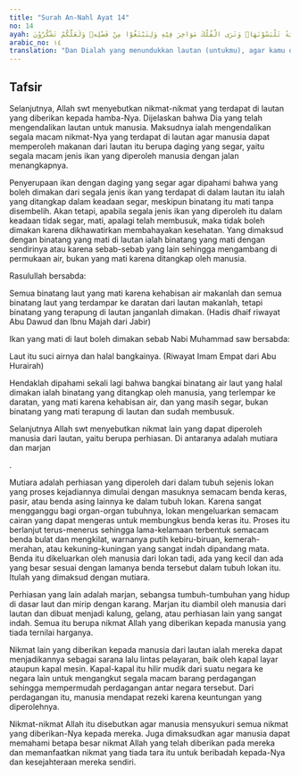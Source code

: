 ```yaml
---
title: "Surah An-Nahl Ayat 14"
no: 14
ayah: وَهُوَ الَّذِيْ سَخَّرَ الْبَحْرَ لِتَأْكُلُوْا مِنْهُ لَحْمًا طَرِيًّا وَّتَسْتَخْرِجُوْا مِنْهُ حِلْيَةً تَلْبَسُوْنَهَاۚ وَتَرَى الْفُلْكَ مَوَاخِرَ فِيْهِ وَلِتَبْتَغُوْا مِنْ فَضْلِهٖ وَلَعَلَّكُمْ تَشْكُرُوْنَ 
arabic_no: ١٤
translation: "Dan Dialah yang menundukkan lautan (untukmu), agar kamu dapat memakan daging yang segar (ikan) darinya, dan (dari lautan itu) kamu mengeluarkan perhiasan yang kamu pakai. Kamu (juga) melihat perahu berlayar padanya, dan agar kamu mencari sebagian karunia-Nya, dan agar kamu bersyukur."
---
```


## Tafsir

Selanjutnya, Allah swt menyebutkan nikmat-nikmat yang terdapat di lautan yang diberikan kepada hamba-Nya. Dijelaskan bahwa Dia yang telah mengendalikan lautan untuk manusia. Maksudnya ialah mengendalikan segala macam nikmat-Nya yang terdapat di lautan agar manusia dapat memperoleh makanan dari lautan itu berupa daging yang segar, yaitu segala macam jenis ikan yang diperoleh manusia dengan jalan menangkapnya.

Penyerupaan ikan dengan daging yang segar agar dipahami bahwa yang boleh dimakan dari segala jenis ikan yang terdapat di dalam lautan itu ialah yang ditangkap dalam keadaan segar, meskipun binatang itu mati tanpa disembelih. Akan tetapi, apabila segala jenis ikan yang diperoleh itu dalam keadaan tidak segar, mati, apalagi telah membusuk, maka tidak boleh dimakan karena dikhawatirkan membahayakan kesehatan. Yang dimaksud dengan binatang yang mati di lautan ialah binatang yang mati dengan sendirinya atau karena sebab-sebab yang lain sehingga mengambang di permukaan air, bukan yang mati karena ditangkap oleh manusia.

Rasulullah bersabda:

Semua binatang laut yang mati karena kehabisan air makanlah dan semua binatang laut yang terdampar ke daratan dari lautan makanlah, tetapi binatang yang terapung di lautan janganlah dimakan. (Hadis dhaif riwayat Abu Dawud dan Ibnu Majah dari Jabir)

Ikan yang mati di laut boleh dimakan sebab Nabi Muhammad saw bersabda:

Laut itu suci airnya dan halal bangkainya. (Riwayat Imam Empat dari Abu Hurairah)

Hendaklah dipahami sekali lagi bahwa bangkai binatang air laut yang halal dimakan ialah binatang yang ditangkap oleh manusia, yang terlempar ke daratan, yang mati karena kehabisan air, dan yang masih segar, bukan binatang yang mati terapung di lautan dan sudah membusuk.

Selanjutnya Allah swt menyebutkan nikmat lain yang dapat diperoleh manusia dari lautan, yaitu berupa perhiasan. Di antaranya adalah mutiara dan marjan

. 

Mutiara adalah perhiasan yang diperoleh dari dalam tubuh sejenis lokan yang proses kejadiannya dimulai dengan masuknya semacam benda keras, pasir, atau benda asing lainnya ke dalam tubuh lokan. Karena sangat mengganggu bagi organ-organ tubuhnya, lokan mengeluarkan semacam cairan yang dapat mengeras untuk membungkus benda keras itu. Proses itu berlanjut terus-menerus sehingga lama-kelamaan terbentuk semacam benda bulat dan mengkilat, warnanya putih kebiru-biruan, kemerah-merahan, atau kekuning-kuningan yang sangat indah dipandang mata. Benda itu dikeluarkan oleh manusia dari lokan tadi, ada yang kecil dan ada yang besar sesuai dengan lamanya benda tersebut dalam tubuh lokan itu. Itulah yang dimaksud dengan mutiara. 

Perhiasan yang lain adalah marjan, sebangsa tumbuh-tumbuhan yang hidup di dasar laut dan mirip dengan karang. Marjan itu diambil oleh manusia dari lautan dan dibuat menjadi kalung, gelang, atau perhiasan lain yang sangat indah. Semua itu berupa nikmat Allah yang diberikan kepada manusia yang tiada ternilai harganya.

Nikmat lain yang diberikan kepada manusia dari lautan ialah mereka dapat menjadikannya sebagai sarana lalu lintas pelayaran, baik oleh kapal layar ataupun kapal mesin. Kapal-kapal itu hilir mudik dari suatu negara ke negara lain untuk mengangkut segala macam barang perdagangan sehingga mempermudah perdagangan antar negara tersebut. Dari perdagangan itu, manusia mendapat rezeki karena keuntungan yang diperolehnya. 

Nikmat-nikmat Allah itu disebutkan agar manusia mensyukuri semua nikmat yang diberikan-Nya kepada mereka. Juga dimaksudkan agar manusia dapat memahami betapa besar nikmat Allah yang telah diberikan pada mereka dan memanfaatkan nikmat yang tiada tara itu untuk beribadah kepada-Nya dan kesejahteraan mereka sendiri.